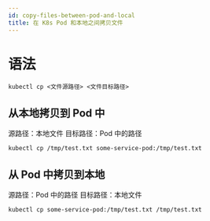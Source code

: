 ```yaml
---
id: copy-files-between-pod-and-local
title: 在 K8s Pod 和本地之间拷贝文件
---
```


# 语法

```shell
kubectl cp <文件源路径> <文件目标路径>
```

## 从本地拷贝到 Pod 中

源路径：本地文件
目标路径：Pod 中的路径

```shell
kubectl cp /tmp/test.txt some-service-pod:/tmp/test.txt
```

## 从 Pod 中拷贝到本地

源路径：Pod 中的路径
目标路径：本地文件

```shell
kubectl cp some-service-pod:/tmp/test.txt /tmp/test.txt
```
